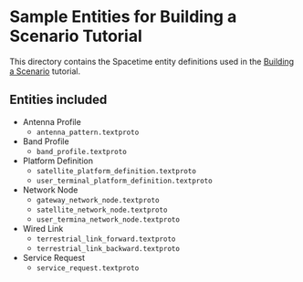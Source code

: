 # Sample Entities for Building a Scenario Tutorial

This directory contains the Spacetime entity definitions used in the [Building a Scenario](https://docs.spacetime.aalyria.com/scenario-building) tutorial.

## Entities included

* Antenna Profile
   - `antenna_pattern.textproto`
* Band Profile
   - `band_profile.textproto`
* Platform Definition
   - `satellite_platform_definition.textproto`
   - `user_terminal_platform_definition.textproto`
* Network Node
   - `gateway_network_node.textproto`
   - `satellite_network_node.textproto`
   - `user_termina_network_node.textproto`
*  Wired Link
   - `terrestrial_link_forward.textproto`
   - `terrestrial_link_backward.textproto`
* Service Request
   - `service_request.textproto`